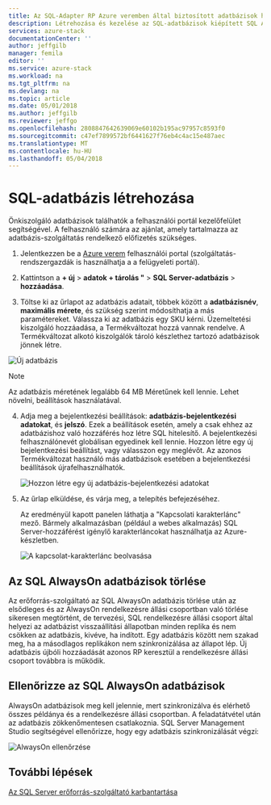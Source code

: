 ```yaml
---
title: Az SQL-Adapter RP Azure veremben által biztosított adatbázisok használatával |} Microsoft Docs
description: Létrehozása és kezelése az SQL-adatbázisok kiépített SQL Adapter erőforrás-szolgáltató használatával
services: azure-stack
documentationCenter: ''
author: jeffgilb
manager: femila
editor: ''
ms.service: azure-stack
ms.workload: na
ms.tgt_pltfrm: na
ms.devlang: na
ms.topic: article
ms.date: 05/01/2018
ms.author: jeffgilb
ms.reviewer: jeffgo
ms.openlocfilehash: 2808847642639069e60102b195ac97957c8593f0
ms.sourcegitcommit: c47ef7899572bf6441627f76eb4c4ac15e487aec
ms.translationtype: MT
ms.contentlocale: hu-HU
ms.lasthandoff: 05/04/2018
---
```

# <a name="create-sql-databases"></a>SQL-adatbázis létrehozása
Önkiszolgáló adatbázisok találhatók a felhasználói portál kezelőfelület segítségével. A felhasználó számára az ajánlat, amely tartalmazza az adatbázis-szolgáltatás rendelkező előfizetés szükséges.

1. Jelentkezzen be a [Azure verem](azure-stack-poc.md) felhasználói portal (szolgáltatás-rendszergazdák is használhatja a a felügyeleti portál).

2. Kattintson a **+ új** &gt; **adatok + tárolás "** &gt; **SQL Server-adatbázis** &gt; **hozzáadása**.

3. Töltse ki az űrlapot az adatbázis adatait, többek között a **adatbázisnév**, **maximális mérete**, és szükség szerint módosíthatja a más paramétereket. Válassza ki az adatbázis egy SKU kérni. Üzemeltetési kiszolgáló hozzáadása, a Termékváltozat hozzá vannak rendelve. A Termékváltozat alkotó kiszolgálók tároló készlethez tartozó adatbázisok jönnek létre.

  ![Új adatbázis](./media/azure-stack-sql-rp-deploy/newsqldb.png)

  >[!NOTE]
  > Az adatbázis méretének legalább 64 MB Méretűnek kell lennie. Lehet növelni, beállítások használatával.

4. Adja meg a bejelentkezési beállítások: **adatbázis-bejelentkezési adatokat**, és **jelszó**. Ezek a beállítások esetén, amely a csak ehhez az adatbázishoz való hozzáférés hoz létre SQL hitelesítő. A bejelentkezési felhasználónevét globálisan egyedinek kell lennie. Hozzon létre egy új bejelentkezési beállítást, vagy válasszon egy meglévőt. Az azonos Termékváltozat használó más adatbázisok esetében a bejelentkezési beállítások újrafelhasználhatók.

    ![Hozzon létre egy új adatbázis-bejelentkezési adatokat](./media/azure-stack-sql-rp-deploy/create-new-login.png)


5. Az űrlap elküldése, és várja meg, a telepítés befejezéséhez.

    Az eredményül kapott panelen láthatja a "Kapcsolati karakterlánc" mező. Bármely alkalmazásban (például a webes alkalmazás) SQL Server-hozzáférést igénylő karakterláncokat használhatja az Azure-készletben.

    ![A kapcsolat-karakterlánc beolvasása](./media/azure-stack-sql-rp-deploy/sql-db-settings.png)

## <a name="delete-sql-alwayson-databases"></a>Az SQL AlwaysOn adatbázisok törlése
Az erőforrás-szolgáltató az SQL AlwaysOn adatbázis törlése után az elsődleges és az AlwaysOn rendelkezésre állási csoportban való törlése sikeresen megtörtént, de tervezési, SQL rendelkezésre állási csoport által helyezi az adatbázist visszaállítási állapotban minden replika és nem csökken az adatbázis, kivéve, ha indított. Egy adatbázis között nem szakad meg, ha a másodlagos replikákon nem szinkronizálása az állapot lép. Új adatbázis újbóli hozzáadását azonos RP keresztül a rendelkezésre állási csoport továbbra is működik.

## <a name="verify-sql-alwayson-databases"></a>Ellenőrizze az SQL AlwaysOn adatbázisok
AlwaysOn adatbázisok meg kell jelennie, mert szinkronizálva és elérhető összes példánya és a rendelkezésre állási csoportban. A feladatátvétel után az adatbázis zökkenőmentesen csatlakoznia. SQL Server Management Studio segítségével ellenőrizze, hogy egy adatbázis szinkronizálását végzi:

![AlwaysOn ellenőrzése](./media/azure-stack-sql-rp-deploy/verifyalwayson.png)


## <a name="next-steps"></a>További lépések

[Az SQL Server erőforrás-szolgáltató karbantartása](azure-stack-sql-resource-provider-maintain.md)

